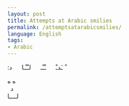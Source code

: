 ```yaml
---
layout: post
title: Attempts at Arabic smilies
permalink: /attemptsatarabicsmilies/
language: English
tags:
- Arabic
---
```


&#x202b;
&emsp;ْ ـَدـْ
&emsp; ـْـْـ
&emsp; لـْـْـا
&emsp; د:



&#x202b;
ه  ه  
&ensp;د  
لــــا  
